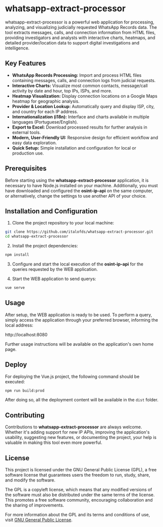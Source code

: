 
# whatsapp-extract-processor

whatsapp-extract-processor is a powerful web application for processing, analyzing, and visualizing judicially requested WhatsApp Records data. The tool extracts messages, calls, and connection information from HTML files, providing investigators and analysts with interactive charts, heatmaps, and detailed provider/location data to support digital investigations and intelligence.


## Key Features

- **WhatsApp Records Processing:** Import and process HTML files containing messages, calls, and connection logs from judicial requests.
- **Interactive Charts:** Visualize most common contacts, message/call activity by date and hour, top IPs, ISPs, and more.
- **Heatmap Visualization:** Display connection locations on a Google Maps heatmap for geographic analysis.
- **Provider & Location Lookup:** Automatically query and display ISP, city, and country for each IP address.
- **Internationalization (i18n):** Interface and charts available in multiple languages (Portuguese/English).
- **Export to Excel:** Download processed results for further analysis in external tools.
- **Modern, User-Friendly UI:** Responsive design for efficient workflow and easy data exploration.
- **Quick Setup:** Simple installation and configuration for local or production use.

## Prerequisites

Before starting using the **whatsapp-extract-processor** application, it is necessary to have Node.js installed on your machine. Additionally, you must have downloaded and configured the **osint-ip-api** on the same computer, or alternatively, change the settings to use another API of your choice.

## Installation and Configuration

1. Clone the project repository to your local machine:

```bash
git clone https://github.com/italofds/whatsapp-extract-processor.git
cd whatsapp-extract-processor
```

2. Install the project dependencies:

```bash
npm install
```

3. Configure and start the local execution of the **osint-ip-api** for the queries requested by the WEB application.

4. Start the WEB application to send querys:

```bash
vue serve
```

## Usage

After setup, the WEB application is ready to be used. To perform a query, simply access the application through your preferred browser, informing the local address:

http://localhost:8080
 
Further usage instructions will be available on the application's own home page.

## Deploy

For deploying the Vue.js project, the following command should be executed:

```bash
npm run build:prod
```

After doing so, all the deployment content will be available in the `dist` folder.

## Contributing

Contributions to **whatsapp-extract-processor** are always welcome. Whether it's adding support for new IP APIs, improving the application's usability, suggesting new features, or documenting the project, your help is valuable in making this tool even more powerful.

## License

This project is licensed under the GNU General Public License (GPL), a free software license that guarantees users the freedom to run, study, share, and modify the software.

The GPL is a copyleft license, which means that any modified versions of the software must also be distributed under the same terms of the license. This promotes a free software community, encouraging collaboration and the sharing of improvements.

For more information about the GPL and its terms and conditions of use, visit [GNU General Public License](https://www.gnu.org/licenses/gpl-3.0.html).